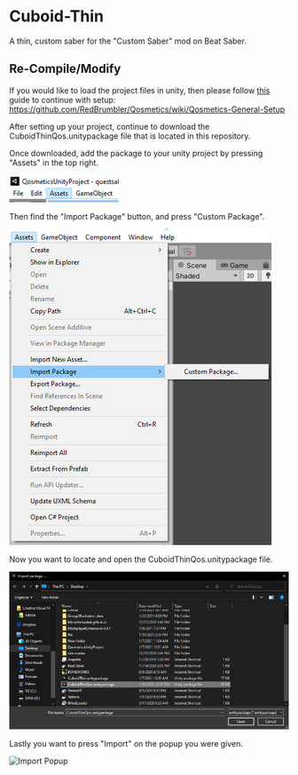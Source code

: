 # Cuboid-Thin
A thin, custom saber for the "Custom Saber" mod on Beat Saber.

## Re-Compile/Modify
If you would like to load the project files in unity, then please follow [this](https://github.com/RedBrumbler/Qosmetics/wiki/Qosmetics-General-Setup) guide to continue with setup: https://github.com/RedBrumbler/Qosmetics/wiki/Qosmetics-General-Setup

After setting up your project, continue to download the CuboidThinQos.unitypackage file that is located in this repository.

Once downloaded, add the package to your unity project by pressing "Assets" in the top right.

![Assets Button](https://raw.githubusercontent.com/TheModdedChicken/Cuboid-Thin/quest-port/image.png)

Then find the "Import Package" button, and press "Custom Package".

![Custom Package Button](https://raw.githubusercontent.com/TheModdedChicken/Cuboid-Thin/quest-port/image2.png)

Now you want to locate and open the CuboidThinQos.unitypackage file.

![Open Package File](https://raw.githubusercontent.com/TheModdedChicken/Cuboid-Thin/quest-port/image3.png)

Lastly you want to press "Import" on the popup you were given.

![Import Popup]()
